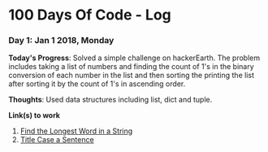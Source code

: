 # 100 Days Of Code - Log

### Day 1: Jan 1 2018, Monday

**Today's Progress**: Solved a simple challenge on hackerEarth. The problem includes taking a list of numbers and finding the count of 1's in the binary conversion of each number in the list and then sorting the printing the list after sorting it by the count of 1's in ascending order.

**Thoughts**: Used data structures including list, dict and tuple. 

**Link(s) to work**
1. [Find the Longest Word in a String](https://www.freecodecamp.com/challenges/find-the-longest-word-in-a-string)
2. [Title Case a Sentence](https://www.freecodecamp.com/challenges/title-case-a-sentence)
